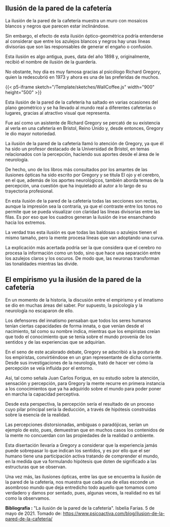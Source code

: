 ## Ilusión de la pared de la cafetería

La ilusión de la pared de la cafetería muestra un muro con mosaicos blancos y negros que parecen estar inclinándose.

Sin embargo, el efecto de esta ilusión óptico-geométrica podría entenderse al considerar que entre los azulejos blancos y negros hay unas líneas divisorias que son las responsables de generar el engaño o confusión.

Esta ilusión es algo antigua, pues, data del año 1898 y, originalmente, recibió el nombre de ilusión de la guardería.

No obstante, hoy día es muy famosa gracias al psicólogo Richard Gregory, quien la redescubrió en 1973 y ahora es una de las preferidas de muchos.


{{< p5-iframe sketch="/Template/sketches/WallCoffee.js" width="900" height="500" >}}

Esta ilusión de la pared de la cafetería ha saltado en varias ocasiones del plano geométrico y se ha llevado al mundo real a diferentes cafeterías o lugares, gracias al atractivo visual que representa.

Fue así como un asistente de Richard Gregory se percató de su existencia al verla en una cafetería en Bristol, Reino Unido y, desde entonces, Gregory le dio mayor notoriedad.

La ilusión de la pared de la cafetería llamó lo atención de Gregory, ya que él ha sido un profesor destacado de la Universidad de Bristol, en temas relacionados con la percepción, haciendo sus aportes desde el área de le neurología.

De hecho, uno de los libros más consultados por los amantes de las ilusiones ópticas ha sido escrito por Gregory y se titula El ojo y el cerebro, en el que, además de los aportes neurológicos, también aborda temas de la percepción, una cuestión que ha inquietado al autor a lo largo de su trayectoria profesional.

En esta ilusión de la pared de la cafetería todas las secciones son rectas, aunque la impresión sea la contraria, ya que el contraste entre los tonos no permite que se pueda visualizar con claridad las líneas divisorias entre las filas. Es por eso que los cuadros generan la ilusión de irse ensanchando hacia los extremos.

La verdad tras esta ilusión es que todas las baldosas o azulejos tienen el mismo tamaño, pero la mente procesa líneas que van adoptando una curva.

La explicación más acertada podría ser la que considera que el cerebro no procesa la información como un todo, sino que hace una separación entre los azulejos claros y los oscuros. De modo que, las neuronas transforman las tonalidades mientras las divide.


## El empirismo yu la ilusión de la pared de la cafetería 

En un momento de la historia, la discusión entre el empirismo y el innatismo se dio en muchas áreas del saber. Por supuesto, la psicología y la neurología no escaparon de ello.


Los defensores del innatismo pensaban que todos los seres humanos tenían ciertas capacidades de forma innata, o que venían desde el nacimiento, tal como su nombre indica, mientras que los empiristas creían que todo el conocimiento que se tenía sobre el mundo provenía de los sentidos y de las experiencias que se adquirían.

En el seno de este acalorado debate, Gregory se adscribió a la postura de los empiristas, convirtiéndose en un gran representante de dicha corriente. Desde sus investigaciones de la neurología, trató de hacer ver cómo la percepción se veía influida por el entorno.

Así, tal como señala Juan Carlos Forigua, en su estudio sobre la atención, sensación y percepción, para Gregory la mente recurre en primera instancia a los conocimientos que ya ha adquirido sobre el mundo para poder poner en marcha la capacidad perceptiva.

Desde esta perspectiva, la percepción sería el resultado de un proceso cuyo pilar principal sería la deducción, a través de hipótesis construidas sobre la esencia de la realidad.

Las percepciones distorsionadas, ambiguas o paradójicas, serían un ejemplo de esto, pues, demuestran que en muchos casos los contenidos de la mente no concuerdan con las propiedades de la realidad o ambiente.

Esta disertación llevaría a Gregory a considerar que la experiencia jamás puede sobrepasar lo que indican los sentidos, y es por ello que el ser humano tiene una participación activa tratando de comprender el mundo, en la medida que va formulando hipótesis que doten de significado a las estructuras que se observan.

Una vez más, las ilusiones ópticas, entre las que se encuentra la ilusión de la pared de la cafetería, nos muestra que cada una de ellas esconde un asombroso mundo que deja entredicho todo aquello que tomamos como verdadero y damos por sentado, pues, algunas veces, la realidad no es tal como la observamos.

<b>Bibliografia :</b> "La ilusión de la pared de la cafetería". Isbelia Farias. 5 de mayo de 2021. Tomado de: <a href="https://www.psicoactiva.com/blog/ilusion-de-la-pared-de-la-cafeteria/">https://www.psicoactiva.com/blog/ilusion-de-la-pared-de-la-cafeteria/</a>